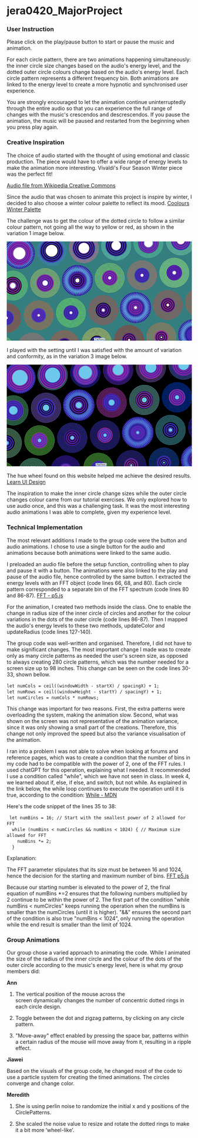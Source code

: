 # jera0420_MajorProject


### **User Instruction**

Please click on the play/pause button to start or pause the music and animation.

For each circle pattern, there are two animations happening simultaneously: the inner circle size changes based on the audio's energy level, and the dotted outer circle colours change based on the audio's energy level. Each circle pattern represents a different frequency bin. Both animations are linked to the energy level to create a more hypnotic and synchronised user experience.

You are strongly encouraged to let the animation continue uninterruptedly through the entire audio so that you can experience the full range of changes with the music's crescendos and descrescendos. If you pause the animation, the music will be paused and restarted from the beginning when you press play again.

### **Creative Inspiration**

The choice of audio started with the thought of using emotional and classic production. The piece would have to offer a wide range of energy levels to make the animation more interesting. Vivaldi's Four Season Winter piece was the perfect fit!

[Audio file from Wikipedia Creative Commons](https://commons.wikimedia.org/wiki/File:Vivaldi_-_Four_Seasons_4_Winter_mvt_1_Allegro_non_molto_-_John_Harrison_violin.oga)

Since the audio that was chosen to animate this project is inspire by winter, I decided to also choose a winter colour palette to reflect its mood.
[Coolours Winter Palette](https://coolors.co/palette/f72585-b5179e-7209b7-560bad-480ca8-3a0ca3-3f37c9-4361ee-4895ef-4cc9f0)

The challenge was to get the colour of the dotted circle to follow a similar colour pattern, not going all the way to yellow or red, as shown in the variation 1 image below. 

![Variation 1](assets/variation1.png)

I played with the setting until I was satisfied with the amount of variation and conformity, as in the variation 3 image below.

![Variation 3](assets/variation3.png)

The hue wheel found on this website helped me achieve the desired results.
[Learn UI Design](https://www.learnui.design/blog/the-hsb-color-system-practicioners-primer.html)

The inspiration to make the inner circle change sizes while the outer circle changes colour came from our tutorial exercises. We only explored how to use audio once, and this was a challenging task. It was the most interesting audio animations I was able to complete, given my experience level. 


### **Technical Implementation**


The most relevant additions I made to the group code were the button and audio animations. I chose to use a single button for the audio and animations because both animations were linked to the same audio.

I preloaded an audio file before the setup function, controlling when to play and pause it with a button. The animations were also linked to the play and pause of the audio file, hence controlled by the same button. I extracted the energy levels with an FFT object (code lines 66, 68, and 80). Each circle pattern corresponded to a separate bin of the FFT spectrum (code lines 80 and 86-87).
[FFT - p5.js](https://p5js.org/reference/p5.sound/p5.FFT/)

For the animation, I created two methods inside the class. One to enable the change in radius size of the inner circle of circles and another for the colour variations in the dots of the outer circle (code lines 86-87). Then I mapped the audio's energy levels to these two methods, updateColor and updateRadius (code lines 127-140).

The group code was well-written and organised. Therefore, I did not have to make significant changes. The most important change I made was to create only as many circle patterns as needed the user's screen size, as opposed to always creating 280 circle patterns, which was the number needed for a screen size up to 98 inches. This change can be seen on the code lines 30-33, shown bellow.

```
let numCols = ceil((windowWidth - startX) / spacingX) + 1; 
let numRows = ceil((windowHeight - startY) / spacingY) + 1;
let numCircles = numCols * numRows;
```

This change was important for two reasons. First, the extra patterns were overloading the system, making the animation slow. Second, what was shown on the screen was not representative of the animation variance, since it was only showing a small part of the creations. Therefore, this change not only improved the speed but also the variance visualisation of the animation.

I ran into a problem I was not able to solve when looking at forums and reference pages, which was to create a condition that the number of bins in my code had to be compatible with the power of 2, one of the FFT rules. I used chatGPT for this operation, explaining what I needed. It recommended I use a condition called "while", which we have not seen in class. In week 4, we learned about if, else, if else, and switch, but not while. As explained in the link below, the while loop continues to execute the operation until it is true, according to the condition:
[While - MDN](https://developer.mozilla.org/en-US/docs/Web/JavaScript/Reference/Statements/while)

Here's the code snippet of the lines 35 to 38:

```
 let numBins = 16; // Start with the smallest power of 2 allowed for FFT
  while (numBins < numCircles && numBins < 1024) { // Maximum size allowed for FFT
    numBins *= 2;
  }
```

Explanation: 

The FFT parameter stipulates that its size must be between 16 and 1024, hence the decision for the starting and maximum number of bins. 
[FFT p5.js](https://p5js.org/reference/p5.sound/p5.FFT/)

Because our starting number is elevated to the power of 2, the final equation of numBins *=2 ensures that the following numbers multiplied by 2 continue to be within the power of 2. The first part of the condition "while numBins < numCircles" keeps running the operation when the numBins is smaller than the numCircles (until it is higher). "&&" ensures the second part of the condition is also true "numBins < 1024", only running the operation while the end result is smaller than the limit of 1024.

### **Group Animations**

Our group chose a varied approach to animating the code. While I animated the size of the radius of the inner circle and the colour of the dots of the outer circle according to the music's energy level, here is what my group members did:

**Ann**
1. The vertical position of the mouse across the screen dynamically changes the number of concentric dotted rings in each circle design.

2. Toggle between the dot and zigzag patterns, by clicking on any circle pattern.

3. "Move-away" effect enabled by pressing the space bar, patterns within a certain radius of the mouse will move away from it, resulting in a ripple effect.

**Jiawei**

Based on the visuals of the group code, he changed most of the code to use a particle system for creating the timed animations. The circles converge and change color.

**Meredith**
1. She is using perlin noise to randomize the initial x and y positions of the CirclePatterns.
    
2. She scaled the noise value to resize and rotate the dotted rings to make it a bit more ‘wheel-like’.


